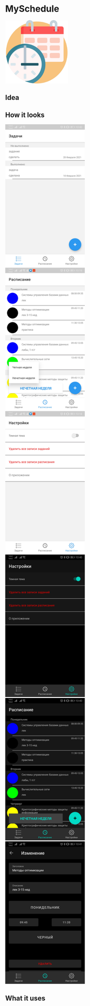 # MySchedule
<img src='screenshots/schedule.jpg' height='200'>

## Idea


## How it looks

<img src='screenshots/2.jpg' height='450'> <img src='screenshots/3.jpg' height='450'>
<img src='screenshots/4.jpg' height='450'>
<img src='screenshots/5.jpg' height='450'>
<img src='screenshots/6.jpg' height='450'>
<img src='screenshots/7.jpg' height='450'>


## What it uses
